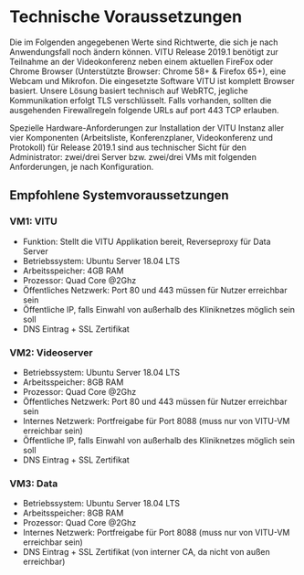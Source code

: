 <print-header/>

# Technische Voraussetzungen

Die im Folgenden angegebenen Werte sind Richtwerte, die sich je nach Anwendungsfall noch ändern können.
VITU Release 2019.1 benötigt zur Teilnahme an der Videokonferenz neben einem aktuellen FireFox oder Chrome Browser (Unterstützte Browser: Chrome 58+ & Firefox 65+), eine Webcam und Mikrofon. Die eingesetzte Software VITU ist komplett Browser basiert. Unsere Lösung basiert technisch auf WebRTC, jegliche Kommunikation erfolgt TLS verschlüsselt. Falls vorhanden, sollten die ausgehenden Firewallregeln folgende URLs auf port 443 TCP erlauben. 

Spezielle Hardware-Anforderungen zur Installation der VITU Instanz aller vier Komponenten (Arbeitsliste, Konferenzplaner, Videokonferenz und Protokoll) für Release 2019.1 sind aus technischer Sicht für den Administrator: zwei/drei Server bzw. zwei/drei VMs mit folgenden Anforderungen, je nach Konfiguration.

## Empfohlene Systemvoraussetzungen

### VM1: VITU

- Funktion: Stellt die VITU Applikation bereit, Reverseproxy für Data Server  
- Betriebssystem: Ubuntu Server 18.04 LTS  
- Arbeitsspeicher: 4GB RAM  
- Prozessor: Quad Core @2Ghz  
- Öffentliches Netzwerk: Port 80 und 443 müssen für Nutzer erreichbar sein  
- Öffentliche IP, falls Einwahl von außerhalb des Kliniknetzes möglich sein soll  
- DNS Eintrag + SSL Zertifikat

### VM2: Videoserver

- Betriebssystem: Ubuntu Server 18.04 LTS  
- Arbeitsspeicher: 8GB RAM  
- Prozessor: Quad Core @2Ghz  
- Öffentliches Netzwerk: Port 80 und 443 müssen für Nutzer erreichbar sein  
- Internes Netzwerk: Portfreigabe für Port 8088 (muss nur von VITU-VM erreichbar sein)  
- Öffentliche IP, falls Einwahl von außerhalb des Kliniknetzes möglich sein soll  
- DNS Eintrag + SSL Zertifikat

### VM3: Data

- Betriebssystem: Ubuntu Server 18.04 LTS  
- Arbeitsspeicher: 8GB RAM  
- Prozessor: Quad Core @2Ghz  
- Internes Netzwerk: Portfreigabe für Port 8088 (muss nur von VITU-VM erreichbar sein)  
- DNS Eintrag + SSL Zertifikat (von interner CA, da nicht von außen erreichbar)
